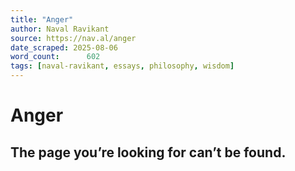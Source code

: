 ```yaml
---
title: "Anger"
author: Naval Ravikant
source: https://nav.al/anger
date_scraped: 2025-08-06
word_count:      602
tags: [naval-ravikant, essays, philosophy, wisdom]
---
```


# Anger

## The page you’re looking for can’t be found.
